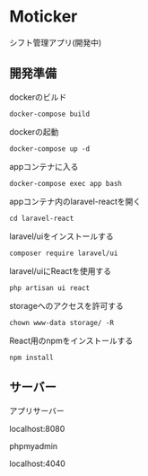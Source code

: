 # Moticker
シフト管理アプリ(開発中)

## 開発準備
dockerのビルド

` docker-compose build `

dockerの起動

` docker-compose up -d `

appコンテナに入る

` docker-compose exec app bash `

appコンテナ内のlaravel-reactを開く

` cd laravel-react `

laravel/uiをインストールする

` composer require laravel/ui `

laravel/uiにReactを使用する

` php artisan ui react `

storageへのアクセスを許可する

` chown www-data storage/ -R `

React用のnpmをインストールする

` npm install `

## サーバー
アプリサーバー

localhost:8080

phpmyadmin

localhost:4040
